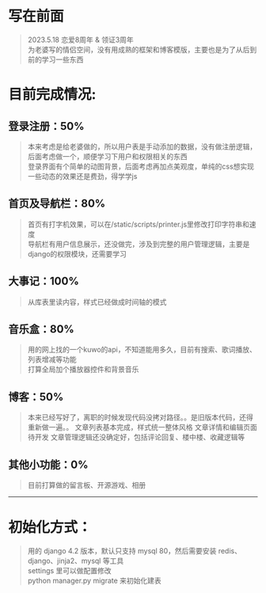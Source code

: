 # 写在前面

>2023.5.18 恋爱8周年 & 领证3周年  
>为老婆写的情侣空间，没有用成熟的框架和博客模版，主要也是为了从后到前的学习一些东西

# 目前完成情况:

## 登录注册：50%
>本来考虑是给老婆做的，所以用户表是手动添加的数据，没有做注册逻辑，后面考虑做一个，顺便学习下用户和权限相关的东西  
>登录界面有个简单的动图背景，后面考虑再加点美观度，单纯的css想实现一些动态的效果还是费劲，得学学js

## 首页及导航栏：80%
>首页有打字机效果，可以在/static/scripts/printer.js里修改打印字符串和速度  
>导航栏有用户信息展示，还没做完，涉及到完整的用户管理逻辑，主要是django的权限模块，还需要学习

## 大事记：100%
>从库表里读内容，样式已经做成时间轴的模式

## 音乐盒：80%
>用的网上找的一个kuwo的api，不知道能用多久，目前有搜索、歌词播放、列表增减等功能  
>打算全局加个播放器控件和背景音乐

## 博客：50%
>本来已经写好了，离职的时候发现代码没拷对路径。。是旧版本代码，还得重新做一遍。。
>文章列表基本完成，样式统一整体风格
>文章详情和编辑页面待开发
>文章管理逻辑还没确定好，包括评论回复、楼中楼、收藏逻辑等

## 其他小功能：0%
>目前打算做的留言板、开源游戏、相册  

---

# 初始化方式：
>用的 django 4.2 版本，默认只支持 mysql 80，然后需要安装 redis、django、jinja2、mysql 等工具  
>settings 里可以做配置修改  
>python manager.py migrate 来初始化建表  
